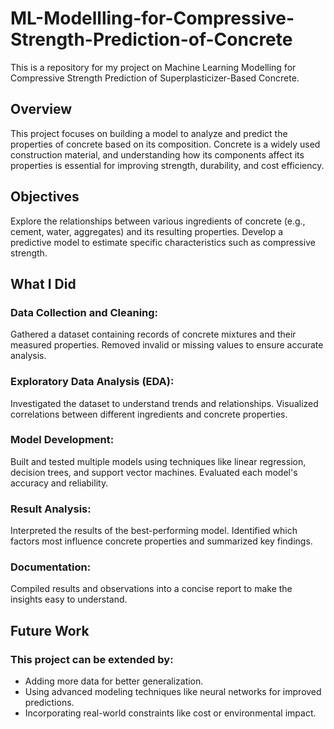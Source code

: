 # ML-Modellling-for-Compressive-Strength-Prediction-of-Concrete
This is a repository for my project on Machine Learning Modelling for Compressive Strength Prediction of Superplasticizer-Based Concrete.


## Overview
This project focuses on building a model to analyze and predict the properties of concrete based on its composition. Concrete is a widely used construction material, and understanding how its components affect its properties is essential for improving strength, durability, and cost efficiency.

## Objectives
Explore the relationships between various ingredients of concrete (e.g., cement, water, aggregates) and its resulting properties.
Develop a predictive model to estimate specific characteristics such as compressive strength.

## What I Did
### Data Collection and Cleaning:
Gathered a dataset containing records of concrete mixtures and their measured properties. Removed invalid or missing values to ensure accurate analysis.

### Exploratory Data Analysis (EDA):
Investigated the dataset to understand trends and relationships. Visualized correlations between different ingredients and concrete properties.

### Model Development:
Built and tested multiple models using techniques like linear regression, decision trees, and support vector machines. Evaluated each model's accuracy and reliability.

### Result Analysis:
Interpreted the results of the best-performing model. Identified which factors most influence concrete properties and summarized key findings.

### Documentation:
Compiled results and observations into a concise report to make the insights easy to understand.

## Future Work
### This project can be extended by:
- Adding more data for better generalization.
- Using advanced modeling techniques like neural networks for improved predictions.
- Incorporating real-world constraints like cost or environmental impact.